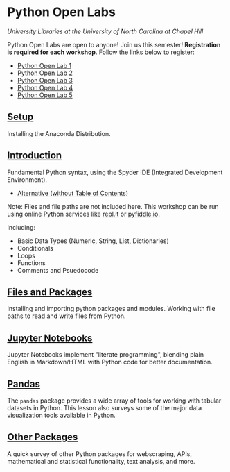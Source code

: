 # Python Open Labs
*University Libraries at the University of North Carolina at Chapel Hill*

Python Open Labs are open to anyone!
Join us this semester!  **Registration is required for each workshop**.  Follow the links below to register:

* [Python Open Lab 1](https://calendar.lib.unc.edu/event/6111326?hs=a)
* [Python Open Lab 2](https://calendar.lib.unc.edu/event/6111469?hs=a)
* [Python Open Lab 3](https://calendar.lib.unc.edu/event/6111475?hs=a)
* [Python Open Lab 4](https://calendar.lib.unc.edu/event/6111479?hs=a)
* [Python Open Lab 5](https://calendar.lib.unc.edu/event/6111486?hs=a)

## [Setup](Setup.html)

Installing the Anaconda Distribution.

## [Introduction](Intro/Introduction.html)
Fundamental Python syntax, using the Spyder IDE (Integrated Development Environment). 
* [Alternative (without Table of Contents)](Intro/Introduction-nocontents.html)

Note: Files and file paths are not included here.  This workshop can be run using online Python services like [repl.it](https://repl.it/) or  [pyfiddle.io](pyfiddle.io).

Including:

* Basic Data Types (Numeric, String, List, Dictionaries)
* Conditionals
* Loops
* Functions
* Comments and Psuedocode

## [Files and Packages](Files_Packages/Files_Packages.html)

Installing and importing python packages and modules.  Working with file paths to read and write files from Python.

## [Jupyter Notebooks](Jupyter/Jupyter-Notebooks.html)

Jupyter Notebooks implement "literate programming", blending plain English in Markdown/HTML with Python code for better documentation.

## [Pandas](Jupyter/Pandas.html)

The `pandas` package provides a wide array of tools for working with tabular datasets in Python.  This lesson also surveys some of the major data visualization tools available in Python.

## [Other Packages](Jupyter/Other-Packages.html)

A quick survey of other Python packages for webscraping, APIs, mathematical and statistical functionality, text analysis, and more.
